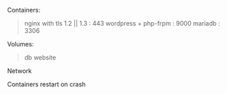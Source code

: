 Containers:
> nginx with tls 1.2 || 1.3 : 443
> wordpress + php-frpm : 9000
> mariadb : 3306

Volumes:
> db
> website

Network

Containers restart on crash